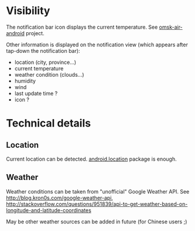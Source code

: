 # Visibility #

The notification bar icon displays the current temperature. See [omsk-air-android](http://code.google.com/p/omsk-air-android/) project.

Other information is displayed on the notification view (which appears after tap-down the notification bar):
  * location (city, province...)
  * current temperature
  * weather condition (clouds...)
  * humidity
  * wind
  * last update time ?
  * icon ?

# Technical details #

## Location ##

Current location can be detected.
[android.location](http://developer.android.com/reference/android/location/package-summary.html) package is enough.

## Weather ##

Weather conditions can be taken from "unofficial" Google Weather API.
See http://blog.kron0s.com/google-weather-api, http://stackoverflow.com/questions/951839/api-to-get-weather-based-on-longitude-and-latitude-coordinates

May be other weather sources can be added in future (for Chinese users ;)